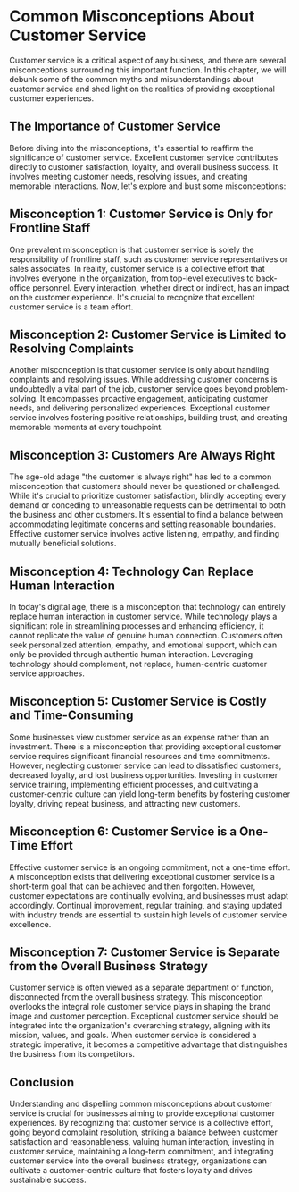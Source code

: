 Common Misconceptions About Customer Service
=======================================================

Customer service is a critical aspect of any business, and there are several misconceptions surrounding this important function. In this chapter, we will debunk some of the common myths and misunderstandings about customer service and shed light on the realities of providing exceptional customer experiences.

The Importance of Customer Service
----------------------------------

Before diving into the misconceptions, it's essential to reaffirm the significance of customer service. Excellent customer service contributes directly to customer satisfaction, loyalty, and overall business success. It involves meeting customer needs, resolving issues, and creating memorable interactions. Now, let's explore and bust some misconceptions:

## Misconception 1: Customer Service is Only for Frontline Staff

One prevalent misconception is that customer service is solely the responsibility of frontline staff, such as customer service representatives or sales associates. In reality, customer service is a collective effort that involves everyone in the organization, from top-level executives to back-office personnel. Every interaction, whether direct or indirect, has an impact on the customer experience. It's crucial to recognize that excellent customer service is a team effort.

## Misconception 2: Customer Service is Limited to Resolving Complaints

Another misconception is that customer service is only about handling complaints and resolving issues. While addressing customer concerns is undoubtedly a vital part of the job, customer service goes beyond problem-solving. It encompasses proactive engagement, anticipating customer needs, and delivering personalized experiences. Exceptional customer service involves fostering positive relationships, building trust, and creating memorable moments at every touchpoint.

## Misconception 3: Customers Are Always Right

The age-old adage "the customer is always right" has led to a common misconception that customers should never be questioned or challenged. While it's crucial to prioritize customer satisfaction, blindly accepting every demand or conceding to unreasonable requests can be detrimental to both the business and other customers. It's essential to find a balance between accommodating legitimate concerns and setting reasonable boundaries. Effective customer service involves active listening, empathy, and finding mutually beneficial solutions.

## Misconception 4: Technology Can Replace Human Interaction

In today's digital age, there is a misconception that technology can entirely replace human interaction in customer service. While technology plays a significant role in streamlining processes and enhancing efficiency, it cannot replicate the value of genuine human connection. Customers often seek personalized attention, empathy, and emotional support, which can only be provided through authentic human interaction. Leveraging technology should complement, not replace, human-centric customer service approaches.

## Misconception 5: Customer Service is Costly and Time-Consuming

Some businesses view customer service as an expense rather than an investment. There is a misconception that providing exceptional customer service requires significant financial resources and time commitments. However, neglecting customer service can lead to dissatisfied customers, decreased loyalty, and lost business opportunities. Investing in customer service training, implementing efficient processes, and cultivating a customer-centric culture can yield long-term benefits by fostering customer loyalty, driving repeat business, and attracting new customers.

## Misconception 6: Customer Service is a One-Time Effort

Effective customer service is an ongoing commitment, not a one-time effort. A misconception exists that delivering exceptional customer service is a short-term goal that can be achieved and then forgotten. However, customer expectations are continually evolving, and businesses must adapt accordingly. Continual improvement, regular training, and staying updated with industry trends are essential to sustain high levels of customer service excellence.

## Misconception 7: Customer Service is Separate from the Overall Business Strategy

Customer service is often viewed as a separate department or function, disconnected from the overall business strategy. This misconception overlooks the integral role customer service plays in shaping the brand image and customer perception. Exceptional customer service should be integrated into the organization's overarching strategy, aligning with its mission, values, and goals. When customer service is considered a strategic imperative, it becomes a competitive advantage that distinguishes the business from its competitors.

Conclusion
----------

Understanding and dispelling common misconceptions about customer service is crucial for businesses aiming to provide exceptional customer experiences. By recognizing that customer service is a collective effort, going beyond complaint resolution, striking a balance between customer satisfaction and reasonableness, valuing human interaction, investing in customer service, maintaining a long-term commitment, and integrating customer service into the overall business strategy, organizations can cultivate a customer-centric culture that fosters loyalty and drives sustainable success.
